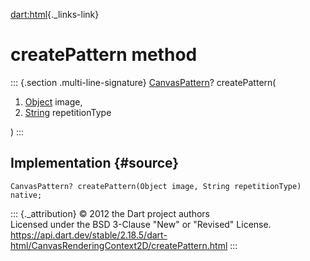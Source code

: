[dart:html](../../dart-html/dart-html-library){._links-link}

createPattern method
====================

::: {.section .multi-line-signature}
[CanvasPattern](../canvaspattern-class)? createPattern(

1.  [Object](../../dart-core/object-class) image,
2.  [String](../../dart-core/string-class) repetitionType

)
:::

Implementation {#source}
--------------

``` {.language-dart data-language="dart"}
CanvasPattern? createPattern(Object image, String repetitionType) native;
```

::: {._attribution}
© 2012 the Dart project authors\
Licensed under the BSD 3-Clause \"New\" or \"Revised\" License.\
<https://api.dart.dev/stable/2.18.5/dart-html/CanvasRenderingContext2D/createPattern.html>
:::
